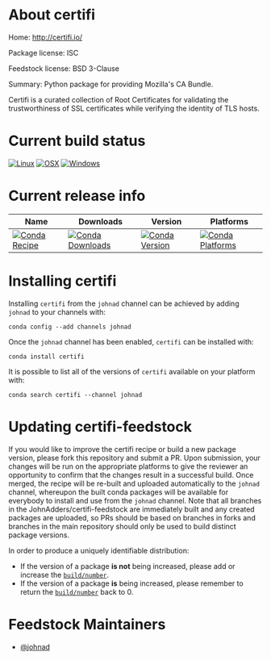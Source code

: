 <!--
# -*- mode: jinja -*-
-->

About certifi
=============

Home: http://certifi.io/

Package license: ISC

Feedstock license: BSD 3-Clause

Summary: Python package for providing Mozilla's CA Bundle.

Certifi is a curated collection of Root Certificates for validating the
trustworthiness of SSL certificates while verifying the identity of TLS
hosts.


Current build status
====================

[![Linux](https://img.shields.io/circleci/project/github/JohnAdders/certifi-feedstock/master.svg?label=Linux)](https://circleci.com/gh/JohnAdders/certifi-feedstock)
[![OSX](https://img.shields.io/travis/JohnAdders/certifi-feedstock/master.svg?label=macOS)](https://travis-ci.org/JohnAdders/certifi-feedstock)
[![Windows](https://img.shields.io/appveyor/ci/JohnAdders/certifi-feedstock/master.svg?label=Windows)](https://ci.appveyor.com/project/JohnAdders/certifi-feedstock/branch/master)

Current release info
====================

| Name | Downloads | Version | Platforms |
| --- | --- | --- | --- |
| [![Conda Recipe](https://img.shields.io/badge/recipe-certifi-green.svg)](https://anaconda.org/johnad/certifi) | [![Conda Downloads](https://img.shields.io/conda/dn/johnad/certifi.svg)](https://anaconda.org/johnad/certifi) | [![Conda Version](https://img.shields.io/conda/vn/johnad/certifi.svg)](https://anaconda.org/johnad/certifi) | [![Conda Platforms](https://img.shields.io/conda/pn/johnad/certifi.svg)](https://anaconda.org/johnad/certifi) |

Installing certifi
==================

Installing `certifi` from the `johnad` channel can be achieved by adding `johnad` to your channels with:

```
conda config --add channels johnad
```

Once the `johnad` channel has been enabled, `certifi` can be installed with:

```
conda install certifi
```

It is possible to list all of the versions of `certifi` available on your platform with:

```
conda search certifi --channel johnad
```




Updating certifi-feedstock
==========================

If you would like to improve the certifi recipe or build a new
package version, please fork this repository and submit a PR. Upon submission,
your changes will be run on the appropriate platforms to give the reviewer an
opportunity to confirm that the changes result in a successful build. Once
merged, the recipe will be re-built and uploaded automatically to the
`johnad` channel, whereupon the built conda packages will be available for
everybody to install and use from the `johnad` channel.
Note that all branches in the JohnAdders/certifi-feedstock are
immediately built and any created packages are uploaded, so PRs should be based
on branches in forks and branches in the main repository should only be used to
build distinct package versions.

In order to produce a uniquely identifiable distribution:
 * If the version of a package **is not** being increased, please add or increase
   the [``build/number``](https://conda.io/docs/user-guide/tasks/build-packages/define-metadata.html#build-number-and-string).
 * If the version of a package **is** being increased, please remember to return
   the [``build/number``](https://conda.io/docs/user-guide/tasks/build-packages/define-metadata.html#build-number-and-string)
   back to 0.

Feedstock Maintainers
=====================

* [@johnad](https://github.com/johnad/)

